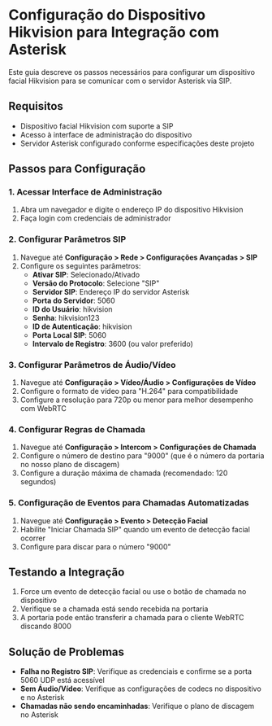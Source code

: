 # Configuração do Dispositivo Hikvision para Integração com Asterisk

Este guia descreve os passos necessários para configurar um dispositivo facial Hikvision para se comunicar com o servidor Asterisk via SIP.

## Requisitos

- Dispositivo facial Hikvision com suporte a SIP
- Acesso à interface de administração do dispositivo
- Servidor Asterisk configurado conforme especificações deste projeto

## Passos para Configuração

### 1. Acessar Interface de Administração

1. Abra um navegador e digite o endereço IP do dispositivo Hikvision
2. Faça login com credenciais de administrador

### 2. Configurar Parâmetros SIP

1. Navegue até **Configuração > Rede > Configurações Avançadas > SIP**
2. Configure os seguintes parâmetros:
   - **Ativar SIP**: Selecionado/Ativado
   - **Versão do Protocolo**: Selecione "SIP"
   - **Servidor SIP**: Endereço IP do servidor Asterisk
   - **Porta do Servidor**: 5060
   - **ID do Usuário**: hikvision
   - **Senha**: hikvision123
   - **ID de Autenticação**: hikvision
   - **Porta Local SIP**: 5060
   - **Intervalo de Registro**: 3600 (ou valor preferido)

### 3. Configurar Parâmetros de Áudio/Vídeo

1. Navegue até **Configuração > Vídeo/Áudio > Configurações de Vídeo**
2. Configure o formato de vídeo para "H.264" para compatibilidade
3. Configure a resolução para 720p ou menor para melhor desempenho com WebRTC

### 4. Configurar Regras de Chamada

1. Navegue até **Configuração > Intercom > Configurações de Chamada**
2. Configure o número de destino para "9000" (que é o número da portaria no nosso plano de discagem)
3. Configure a duração máxima de chamada (recomendado: 120 segundos)

### 5. Configuração de Eventos para Chamadas Automatizadas

1. Navegue até **Configuração > Evento > Detecção Facial**
2. Habilite "Iniciar Chamada SIP" quando um evento de detecção facial ocorrer
3. Configure para discar para o número "9000"

## Testando a Integração

1. Force um evento de detecção facial ou use o botão de chamada no dispositivo
2. Verifique se a chamada está sendo recebida na portaria
3. A portaria pode então transferir a chamada para o cliente WebRTC discando 8000

## Solução de Problemas

- **Falha no Registro SIP**: Verifique as credenciais e confirme se a porta 5060 UDP está acessível
- **Sem Áudio/Vídeo**: Verifique as configurações de codecs no dispositivo e no Asterisk
- **Chamadas não sendo encaminhadas**: Verifique o plano de discagem no Asterisk 